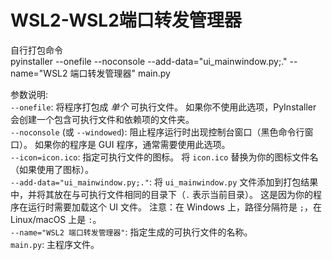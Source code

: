 # WSL2-WSL2端口转发管理器

自行打包命令  
pyinstaller --onefile --noconsole --add-data="ui_mainwindow.py;." --name="WSL2 端口转发管理器" main.py

参数说明:  
`--onefile`: 将程序打包成 *单个* 可执行文件。 如果你不使用此选项，PyInstaller 会创建一个包含可执行文件和依赖项的文件夹。  
`--noconsole` (或 `--windowed`): 阻止程序运行时出现控制台窗口（黑色命令行窗口）。 如果你的程序是 GUI 程序，通常需要使用此选项。  
`--icon=icon.ico`: 指定可执行文件的图标。 将 `icon.ico` 替换为你的图标文件名（如果使用了图标）。  
`--add-data="ui_mainwindow.py;."`: 将 `ui_mainwindow.py` 文件添加到打包结果中，并将其放在与可执行文件相同的目录下（`.` 表示当前目录）。 这是因为你的程序在运行时需要加载这个 UI 文件。  注意：在 Windows 上，路径分隔符是 `;`，在 Linux/macOS 上是 `:`。  
`--name="WSL2 端口转发管理器"`: 指定生成的可执行文件的名称。  
`main.py`: 主程序文件。
